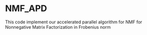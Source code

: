 # NMF_APD
This code implement our accelerated parallel algorithm for NMF for Nonnegative Matrix Factorization in Frobenius norm
